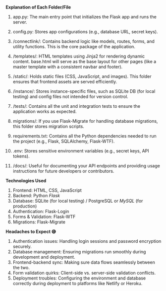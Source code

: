 **Explanation of Each Folder/File**
1. app.py:
The main entry point that initializes the Flask app and runs the server.

2. config.py:
Stores app configurations (e.g., database URL, secret keys).

3. /connectlink/:
Contains backend logic like models, routes, forms, and utility functions. This is the core package of the application.

4. /templates/:
HTML templates using Jinja2 for rendering dynamic content.
base.html will serve as the base layout for other pages (like a master template with a consistent navbar and footer).

5. /static/:
Holds static files (CSS, JavaScript, and images).
This folder ensures that frontend assets are served efficiently.

6. /instance/:
Stores instance-specific files, such as SQLite DB (for local testing) and config files not intended for version control.

7. /tests/:
Contains all the unit and integration tests to ensure the application works as expected.

8. migrations/:
If you use Flask-Migrate for handling database migrations, this folder stores migration scripts.

9. requirements.txt:
Contains all the Python dependencies needed to run the project (e.g., Flask, SQLAlchemy, Flask-WTF).
10. .env:
Stores sensitive environment variables (e.g., secret keys, API tokens).

11. /docs/:
Useful for documenting your API endpoints and providing usage instructions for future developers or contributors.

**Technologies Used**
1. Frontend: HTML, CSS, JavaScript
2. Backend: Python *Flask*
3. Database: SQLite (for local testing) / PostgreSQL or *MySQL* (for production) 
4. Authentication: Flask-Login
5. Forms & Validation: Flask-WTF
6. Migrations: Flask-Migrate

**Headaches to Expect 😅**
1. Authentication issues: Handling login sessions and password encryption securely.
2. Database management: Ensuring migrations run smoothly during development and deployment.
3. Frontend-backend sync: Making sure data flows seamlessly between the two.
4. Form validation quirks: Client-side vs. server-side validation conflicts.
5. Deployment troubles: Configuring the environment and database correctly during deployment to platforms like Netlify or Heroku.